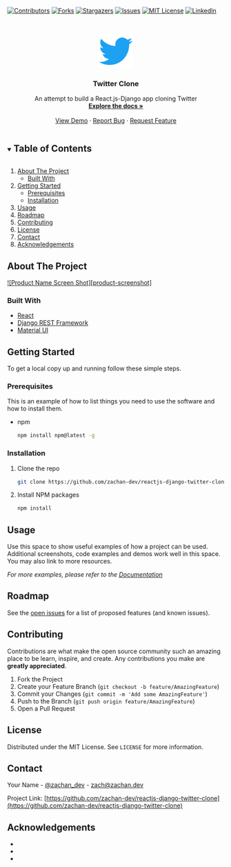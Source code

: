 <!--
*** Thanks for checking out the Best-README-Template. If you have a suggestion
*** that would make this better, please fork the repo and create a pull request
*** or simply open an issue with the tag "enhancement".
*** Thanks again! Now go create something AMAZING! :D
***
***
***
*** To avoid retyping too much info. Do a search and replace for the following:
*** zachan-dev, reactjs-django-twitter-clone, zachan_dev, zach@zachan.dev, Twitter Clone, An attempt to build a React.js-Django app cloning Twitter
-->



<!-- PROJECT SHIELDS -->
<!--
*** I'm using markdown "reference style" links for readability.
*** Reference links are enclosed in brackets [ ] instead of parentheses ( ).
*** See the bottom of this document for the declaration of the reference variables
*** for contributors-url, forks-url, etc. This is an optional, concise syntax you may use.
*** https://www.markdownguide.org/basic-syntax/#reference-style-links
-->
[![Contributors][contributors-shield]][contributors-url]
[![Forks][forks-shield]][forks-url]
[![Stargazers][stars-shield]][stars-url]
[![Issues][issues-shield]][issues-url]
[![MIT License][license-shield]][license-url]
[![LinkedIn][linkedin-shield]][linkedin-url]



<!-- PROJECT LOGO -->
<br />
<p align="center">
  <a href="https://github.com/zachan-dev/reactjs-django-twitter-clone">
    <img src="README_contents/images/logo.png" alt="Logo" width="80" height="80">
  </a>

  <h3 align="center">Twitter Clone</h3>

  <p align="center">
    An attempt to build a React.js-Django app cloning Twitter
    <br />
    <a href="https://github.com/zachan-dev/reactjs-django-twitter-clone"><strong>Explore the docs »</strong></a>
    <br />
    <br />
    <a href="https://github.com/zachan-dev/reactjs-django-twitter-clone">View Demo</a>
    ·
    <a href="https://github.com/zachan-dev/reactjs-django-twitter-clone/issues">Report Bug</a>
    ·
    <a href="https://github.com/zachan-dev/reactjs-django-twitter-clone/issues">Request Feature</a>
  </p>
</p>



<!-- TABLE OF CONTENTS -->
<details open="open">
  <summary><h2 style="display: inline-block">Table of Contents</h2></summary>
  <ol>
    <li>
      <a href="#about-the-project">About The Project</a>
      <ul>
        <li><a href="#built-with">Built With</a></li>
      </ul>
    </li>
    <li>
      <a href="#getting-started">Getting Started</a>
      <ul>
        <li><a href="#prerequisites">Prerequisites</a></li>
        <li><a href="#installation">Installation</a></li>
      </ul>
    </li>
    <li><a href="#usage">Usage</a></li>
    <li><a href="#roadmap">Roadmap</a></li>
    <li><a href="#contributing">Contributing</a></li>
    <li><a href="#license">License</a></li>
    <li><a href="#contact">Contact</a></li>
    <li><a href="#acknowledgements">Acknowledgements</a></li>
  </ol>
</details>



<!-- ABOUT THE PROJECT -->
## About The Project

[![Product Name Screen Shot][product-screenshot]](https://example.com)

### Built With

* [React](https://reactjs.org/)
* [Django REST Framework](https://www.django-rest-framework.org/)
* [Material UI](https://material-ui.com/)



<!-- GETTING STARTED -->
## Getting Started

To get a local copy up and running follow these simple steps.

### Prerequisites

This is an example of how to list things you need to use the software and how to install them.
* npm
  ```sh
  npm install npm@latest -g
  ```

### Installation

1. Clone the repo
   ```sh
   git clone https://github.com/zachan-dev/reactjs-django-twitter-clone.git
   ```
2. Install NPM packages
   ```sh
   npm install
   ```



<!-- USAGE EXAMPLES -->
## Usage

Use this space to show useful examples of how a project can be used. Additional screenshots, code examples and demos work well in this space. You may also link to more resources.

_For more examples, please refer to the [Documentation](https://example.com)_



<!-- ROADMAP -->
## Roadmap

See the [open issues](https://github.com/zachan-dev/reactjs-django-twitter-clone/issues) for a list of proposed features (and known issues).



<!-- CONTRIBUTING -->
## Contributing

Contributions are what make the open source community such an amazing place to be learn, inspire, and create. Any contributions you make are **greatly appreciated**.

1. Fork the Project
2. Create your Feature Branch (`git checkout -b feature/AmazingFeature`)
3. Commit your Changes (`git commit -m 'Add some AmazingFeature'`)
4. Push to the Branch (`git push origin feature/AmazingFeature`)
5. Open a Pull Request



<!-- LICENSE -->
## License

Distributed under the MIT License. See `LICENSE` for more information.



<!-- CONTACT -->
## Contact

Your Name - [@zachan_dev](https://twitter.com/zachan_dev) - zach@zachan.dev

Project Link: [https://github.com/zachan-dev/reactjs-django-twitter-clone](https://github.com/zachan-dev/reactjs-django-twitter-clone)



<!-- ACKNOWLEDGEMENTS -->
## Acknowledgements

* []()
* []()
* []()





<!-- MARKDOWN LINKS & IMAGES -->
<!-- https://www.markdownguide.org/basic-syntax/#reference-style-links -->
[contributors-shield]: https://img.shields.io/github/contributors/zachan-dev/reactjs-django-twitter-clone.svg?style=for-the-badge
[contributors-url]: https://github.com/zachan-dev/reactjs-django-twitter-clone/graphs/contributors
[forks-shield]: https://img.shields.io/github/forks/zachan-dev/reactjs-django-twitter-clone.svg?style=for-the-badge
[forks-url]: https://github.com/zachan-dev/reactjs-django-twitter-clone/network/members
[stars-shield]: https://img.shields.io/github/stars/zachan-dev/reactjs-django-twitter-clone.svg?style=for-the-badge
[stars-url]: https://github.com/zachan-dev/reactjs-django-twitter-clone/stargazers
[issues-shield]: https://img.shields.io/github/issues/zachan-dev/reactjs-django-twitter-clone.svg?style=for-the-badge
[issues-url]: https://github.com/zachan-dev/reactjs-django-twitter-clone/issues
[license-shield]: https://img.shields.io/github/license/zachan-dev/reactjs-django-twitter-clone.svg?style=for-the-badge
[license-url]: https://github.com/zachan-dev/reactjs-django-twitter-clone/blob/master/LICENSE.txt
[linkedin-shield]: https://img.shields.io/badge/-LinkedIn-black.svg?style=for-the-badge&logo=linkedin&colorB=555
[linkedin-url]: https://linkedin.com/in/zach-chan-hk/
